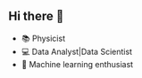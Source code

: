 ## Hi there 👋

- 📚 Physicist
- 💻 Data Analyst|Data Scientist
- 🧠 Machine learning enthusiast

<!--
**lautarogpavioni/lautarogpavioni** is a ✨ _special_ ✨ repository because its `README.md` (this file) appears on your GitHub profile.

Here are some ideas to get you started:



